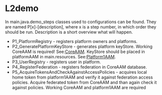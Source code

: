 # L2demo
In main.java.demo_steps classes used to configurations can be found. 
They are named P[x]-[description], where x is a step number, in which order they should be run. Description is a short overview what will happen.

* P1_PlatformRegistry - registers platform owners and platforms.
* P2_GeneratePlatformKeyStore - generates platform keyStore. Working CoreAAM is required! See:[CoreAAM](https://github.com/symbiote-h2020/AuthenticationAuthorizationManager/tree/L2-demo-CORE ).
KeyStore should be placed in platformAAM in main.resources. See:[Platform1AAM](https://github.com/symbiote-h2020/AuthenticationAuthorizationManager/tree/L2-demo-PLATFORM1 ).
* P3_UserRegistry - registers user in platform.
* P4_RegisterFederation - registers federation in CoreAAM database.
* P5_AcquireTokensAndCheckAgainstAccessPolicies - acquires local home token from platform1AAM and verify it against federation access policies. 
Acquire federated token from CoreAAM and than again check it against policies. Working CoreAAM and platform1AAM are required
